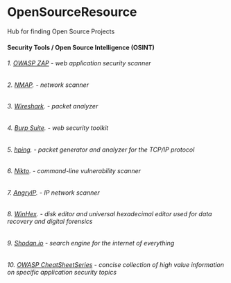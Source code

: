 # OpenSourceResource
Hub for finding Open Source Projects

#### Security Tools / Open Source Intelligence (OSINT)

###### 1. [OWASP ZAP](https://github.com/zaproxy/zaproxy)  - web application security scanner 

###### 2. [NMAP](https://nmap.org/). - network scanner

###### 3. [Wireshark](https://www.wireshark.org/). - packet analyzer

###### 4. [Burp Suite](https://portswigger.net/burp). - web security toolkit

###### 5. [hping](https://github.com/antirez/hping). - packet generator and analyzer for the TCP/IP protocol 

###### 6. [Nikto](https://github.com/sullo/nikto). - command-line vulnerability scanner

###### 7. [AngryIP](https://angryip.org/). - IP network scanner

###### 8. [WinHex](https://x-ways.net/winhex/index-m.html). - disk editor and universal hexadecimal editor used for data recovery and digital forensics

###### 9. [Shodan.io](https://www.shodan.io/) - search engine for the internet of everything

###### 10. [OWASP CheatSheetSeries](https://github.com/OWASP/CheatSheetSeries) - concise collection of high value information on specific application security topics
